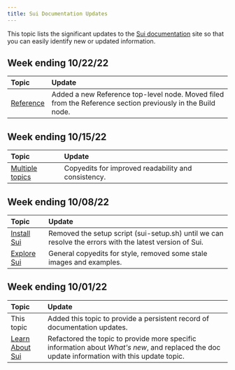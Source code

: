 ```yaml
---
title: Sui Documentation Updates
---
```


This topic lists the significant updates to the [Sui documentation](https://docs.sui.io) site so that you can easily identify new or updated information. 

## Week ending 10/22/22

| Topic | Update | 
| :------ | :------- |
| [Reference](../reference) | Added a new Reference top-level node. Moved filed from the Reference section previously in the Build node. |


## Week ending 10/15/22

| Topic | Update | 
| :------ | :------- |
| [Multiple topics](https://github.com/MystenLabs/sui/pull/4960/files) | Copyedits for improved readability and consistency. |

## Week ending 10/08/22

| Topic | Update | 
| :------ | :------- |
| [Install Sui](../build/install.md) | Removed the setup script (sui-setup.sh) until we can resolve the errors with the latest version of Sui. |
| [Explore Sui](../explore/index.md) | General copyedits for style, removed some stale images and examples. |


## Week ending 10/01/22

| Topic | Update | 
| :------ | :------- |
| This topic | Added this topic to provide a persistent record of documentation updates. |
| [Learn About Sui](../learn/index.md) | Refactored the topic to provide more specific information about *What's new*, and replaced the doc update information with this update topic. |